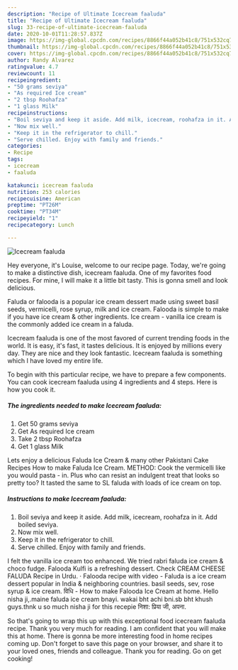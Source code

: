 ```yaml
---
description: "Recipe of Ultimate Icecream faaluda"
title: "Recipe of Ultimate Icecream faaluda"
slug: 33-recipe-of-ultimate-icecream-faaluda
date: 2020-10-01T11:28:57.837Z
image: https://img-global.cpcdn.com/recipes/8866f44a052b41c8/751x532cq70/icecream-faaluda-recipe-main-photo.jpg
thumbnail: https://img-global.cpcdn.com/recipes/8866f44a052b41c8/751x532cq70/icecream-faaluda-recipe-main-photo.jpg
cover: https://img-global.cpcdn.com/recipes/8866f44a052b41c8/751x532cq70/icecream-faaluda-recipe-main-photo.jpg
author: Randy Alvarez
ratingvalue: 4.7
reviewcount: 11
recipeingredient:
- "50 grams seviya"
- "As required Ice cream"
- "2 tbsp Roohafza"
- "1 glass Milk"
recipeinstructions:
- "Boil seviya and keep it aside. Add milk, icecream, roohafza in it. Add boiled seviya."
- "Now mix well."
- "Keep it in the refrigerator to chill."
- "Serve chilled. Enjoy with family and friends."
categories:
- Recipe
tags:
- icecream
- faaluda

katakunci: icecream faaluda 
nutrition: 253 calories
recipecuisine: American
preptime: "PT26M"
cooktime: "PT34M"
recipeyield: "1"
recipecategory: Lunch

---
```



![Icecream faaluda](https://img-global.cpcdn.com/recipes/8866f44a052b41c8/751x532cq70/icecream-faaluda-recipe-main-photo.jpg)

Hey everyone, it's Louise, welcome to our recipe page. Today, we're going to make a distinctive dish, icecream faaluda. One of my favorites food recipes. For mine, I will make it a little bit tasty. This is gonna smell and look delicious.

Faluda or falooda is a popular ice cream dessert made using sweet basil seeds, vermicelli, rose syrup, milk and ice cream. Falooda is simple to make if you have ice cream &amp; other ingredients. Ice cream - vanilla ice cream is the commonly added ice cream in a faluda.

Icecream faaluda is one of the most favored of current trending foods in the world. It is easy, it's fast, it tastes delicious. It is enjoyed by millions every day. They are nice and they look fantastic. Icecream faaluda is something which I have loved my entire life.


To begin with this particular recipe, we have to prepare a few components. You can cook icecream faaluda using 4 ingredients and 4 steps. Here is how you cook it.

<!--inarticleads1-->

##### The ingredients needed to make Icecream faaluda:

1. Get 50 grams seviya
1. Get As required Ice cream
1. Take 2 tbsp Roohafza
1. Get 1 glass Milk


Lets enjoy a delicious Faluda Ice Cream &amp; many other Pakistani Cake Recipes How to make Faluda Ice Cream. METHOD: Cook the vermicelli like you would pasta - in. Plus who can resist an indulgent treat that looks so pretty too? It tasted the same to SL faluda with loads of ice cream on top. 

<!--inarticleads2-->

##### Instructions to make Icecream faaluda:

1. Boil seviya and keep it aside. Add milk, icecream, roohafza in it. Add boiled seviya.
1. Now mix well.
1. Keep it in the refrigerator to chill.
1. Serve chilled. Enjoy with family and friends.


I felt the vanilla ice cream too enhanced. We tried rabri faluda ice cream &amp; choco fudge. Falooda Kulfi is a refreshing dessert. Check CREAM CHEESE FALUDA Recipe in Urdu. · Falooda recipe with video - Faluda is a ice cream dessert popular in India &amp; neighboring countries. basil seeds, sev, rose syrup &amp; ice cream. विधि - How to make Falooda Ice Cream at home. Hello nisha ji,.maine faluda ice cream bnayi. wakai bht achi bni.sb bht khush guys.thnk u so much nisha ji for this recepie निशा: प्रिया जी, अपना. 

So that's going to wrap this up with this exceptional food icecream faaluda recipe. Thank you very much for reading. I am confident that you will make this at home. There is gonna be more interesting food in home recipes coming up. Don't forget to save this page on your browser, and share it to your loved ones, friends and colleague. Thank you for reading. Go on get cooking!
